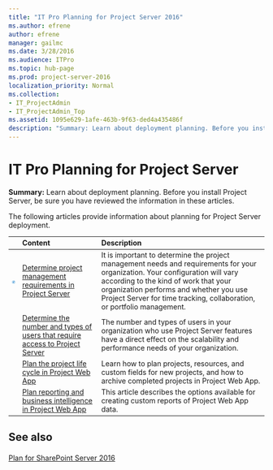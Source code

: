 ```yaml
---
title: "IT Pro Planning for Project Server 2016"
ms.author: efrene
author: efrene
manager: gailmc
ms.date: 3/28/2016
ms.audience: ITPro
ms.topic: hub-page
ms.prod: project-server-2016
localization_priority: Normal
ms.collection:
- IT_ProjectAdmin
- IT_ProjectAdmin_Top
ms.assetid: 1095e629-1afe-463b-9f63-ded4a435486f
description: "Summary: Learn about deployment planning. Before you install Project Server 2016, be sure you have reviewed the information in these articles."
---
```


# IT Pro Planning for Project Server
 
 **Summary:** Learn about deployment planning. Before you install Project Server, be sure you have reviewed the information in these articles.
  
The following articles provide information about planning for Project Server deployment.
  
||**Content**|**Description**|
|:-----|:-----|:-----|
|![Building blocks](images/mod_icon_buildingblock_M.png)|[Determine project management requirements in Project Server](determine-project-management-requirements-in-project-server-2016.md) <br/> |It is important to determine the project management needs and requirements for your organization. Your configuration will vary according to the kind of work that your organization performs and whether you use Project Server for time tracking, collaboration, or portfolio management.  <br/> |
||[Determine the number and types of users that require access to Project Server](determine-the-number-and-types-of-users-that-require-access-to-project-server-20.md) <br/> |The number and types of users in your organization who use Project Server features have a direct effect on the scalability and performance needs of your organization.  <br/> |
||[Plan the project life cycle in Project Web App](plan-the-project-life-cycle-in-project-web-app.md) <br/> |Learn how to plan projects, resources, and custom fields for new projects, and how to archive completed projects in Project Web App.  <br/> |
||[Plan reporting and business intelligence in Project Web App](plan-reporting-and-business-intelligence-in-project-web-app.md) <br/> |This article describes the options available for creating custom reports of Project Web App data.  <br/> |
   
## See also

#### 

[Plan for SharePoint Server 2016](http://technet.microsoft.com/library/0ed0b44c-d60d-4b85-87de-19065d968835.aspx)

